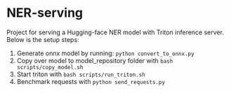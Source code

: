 # NER-serving

Project for serving a Hugging-face NER model with Triton inference server. Below is the setup steps:

1. Generate onnx model by running: ```python convert_to_onnx.py```
2. Copy over model to model_repository folder with ```bash scripts/copy_model.sh```
3. Start triton with ```bash scripts/run_triton.sh```
4. Benchmark requests with ```python send_requests.py```
